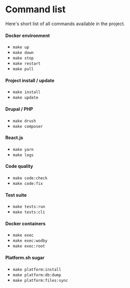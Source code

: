 # Command list

Here's short list of all commands available in the project.

#### Docker environment
  - `make up`
  - `make down`
  - `make stop`
  - `make restart`
  - `make pull`

#### Project install / update
  - `make install`
  - `make update`

#### Drupal / PHP
  - `make drush`
  - `make composer`

#### React.js
  - `make yarn`
  - `make logs`

#### Code quality
  - `make code:check`
  - `make code:fix`

#### Test suite
  - `make tests:run`
  - `make tests:cli`

#### Docker containers
  - `make exec`
  - `make exec:wodby`
  - `make exec:root`

#### Platform.sh sugar
  - `make platform:install`
  - `make platform:db:dump`
  - `make platform:files:sync`
